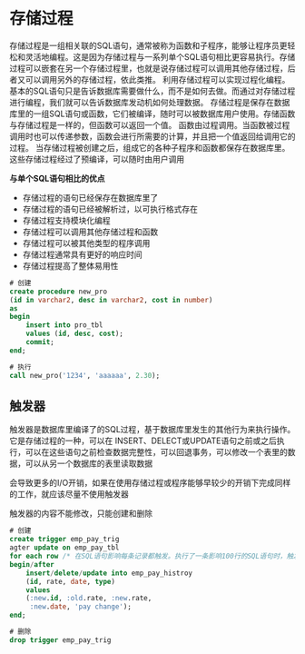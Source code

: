 # 存储过程
存储过程是一组相关联的SQL语句，通常被称为函数和子程序，能够让程序员更轻松和灵活地编程。这是因为存储过程与一系列单个SQL语句相比更容易执行。存储过程可以嵌套在另一个存储过程里，也就是说存储过程可以调用其他存储过程，后者又可以调用另外的存储过程，依此类推。
利用存储过程可以实现过程化编程。基本的SQL语句只是告诉数据库需要做什么，而不是如何去做。而通过对存储过程进行编程，我们就可以告诉数据库发动机如何处理数据。
存储过程是保存在数据库里的一组SQL语句或函数，它们被编译，随时可以被数据库用户使用。存储函数与存储过程是一样的，但函数可以返回一个值。
函数由过程调用。当函数被过程调用时也可以传递参数，函数会进行所需要的计算，并且把一个值返回给调用它的过程。
当存储过程被创建之后，组成它的各种子程序和函数都保存在数据库里。这些存储过程经过了预编译，可以随时由用户调用

**与单个SQL语句相比的优点**
* 存储过程的语句已经保存在数据库里了
* 存储过程的语句已经被解析过，以可执行格式存在
* 存储过程支持模块化编程
* 存储过程可以调用其他存储过程和函数
* 存储过程可以被其他类型的程序调用
* 存储过程通常具有更好的响应时间
* 存储过程提高了整体易用性

```sql
# 创建
create procedure new_pro
(id in varchar2, desc in varchar2, cost in number)
as 
begin
    insert into pro_tbl
    values (id, desc, cost);
    commit;
end;

# 执行
call new_pro('1234', 'aaaaaa', 2.30);
```

## 触发器
触发器是数据库里编译了的SQL过程，基于数据库里发生的其他行为来执行操作。它是存储过程的一种，可以在 INSERT、DELECT或UPDATE语句之前或之后执行，可以在这些语句之前检查数据完整性，可以回退事务，可以修改一个表里的数据，可以从另一个数据库的表里读取数据

会导致更多的I/O开销，如果在使用存储过程或程序能够早较少的开销下完成同样的工作，就应该尽量不使用触发器

触发器的内容不能修改，只能创建和删除

```sql
# 创建
create trigger emp_pay_trig
agter update on emp_pay_tbl
for each row /* 在SQL语句影响每条记录都触发。执行了一条影响100行的SQL语句时，触发器会执行100次，如果省略掉，只会执行一次 */
begin/after
    insert/delete/update into emp_pay_histroy
    (id, rate, date, type)
    values
    (:new.id, :old.rate, :new.rate,
     :new.date, 'pay change');
end;

# 删除
drop trigger emp_pay_trig
```


                      